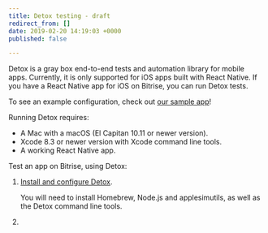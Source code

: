 ```yaml
---
title: Detox testing - draft
redirect_from: []
date: 2019-02-20 14:19:03 +0000
published: false

---
```

Detox is a gray box end-to-end tests and automation library for mobile apps. Currently, it is only supported for iOS apps built with React Native. If you have a React Native app for iOS on Bitrise, you can run Detox tests. 

To see an example configuration, check out [our sample app](https://github.com/bitrise-samples/sample-project-react-native)!

Running Detox requires:

* A Mac with a macOS (El Capitan 10.11 or newer version).
* Xcode 8.3 or newer version with Xcode command line tools.
* A working React Native app.

Test an app on Bitrise, using Detox:

1. [Install and configure Detox](https://github.com/wix/detox/blob/master/docs/Introduction.GettingStarted.md#getting-started). 

   You will need to install Homebrew, Node.js and applesimutils, as well as the Detox command line tools. 
2. 